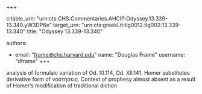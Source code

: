 +++


citable_urn: "urn:cts:CHS:Commentaries.AHCIP:Odyssey.13.339-13.340.yW3DP6e"
target_urn: "urn:cts:greekLit:tlg0012.tlg002:13.339-13.340"
title: "Odyssey 13.339-13.340"

authors:
- email: "frame@chs.harvard.edu"
  name: "Douglas Frame"
  username: "dframe"
+++

<p>analysis of formulaic variation of Od. XI.114, Od. XII.141. Homer substitutes derivative form of νοστήσεις. Context of prophesy almost absent as a result of Homer’s modification of traditional diction</p>